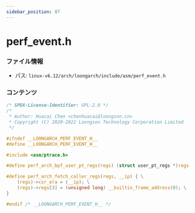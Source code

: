 ```yaml
---
sidebar_position: 87
---
```

# perf_event.h

### ファイル情報

- パス: `linux-v6.12/arch/loongarch/include/asm/perf_event.h`

### コンテンツ

```h
/* SPDX-License-Identifier: GPL-2.0 */
/*
 * Author: Huacai Chen <chenhuacai@loongson.cn>
 * Copyright (C) 2020-2022 Loongson Technology Corporation Limited
 */

#ifndef __LOONGARCH_PERF_EVENT_H__
#define __LOONGARCH_PERF_EVENT_H__

#include <asm/ptrace.h>

#define perf_arch_bpf_user_pt_regs(regs) (struct user_pt_regs *)regs

#define perf_arch_fetch_caller_regs(regs, __ip) { \
	(regs)->csr_era = (__ip); \
	(regs)->regs[3] = (unsigned long) __builtin_frame_address(0); \
}

#endif /* __LOONGARCH_PERF_EVENT_H__ */

```
